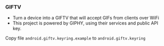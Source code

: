 ### GIFTV

- Turn a device into a GIFTV that will accept GIFs from clients over WiFi
- This project is powered by GIPHY, using their services and public API key.

Copy file `android.giftv.keyring.example` to `android.giftv.keyring`